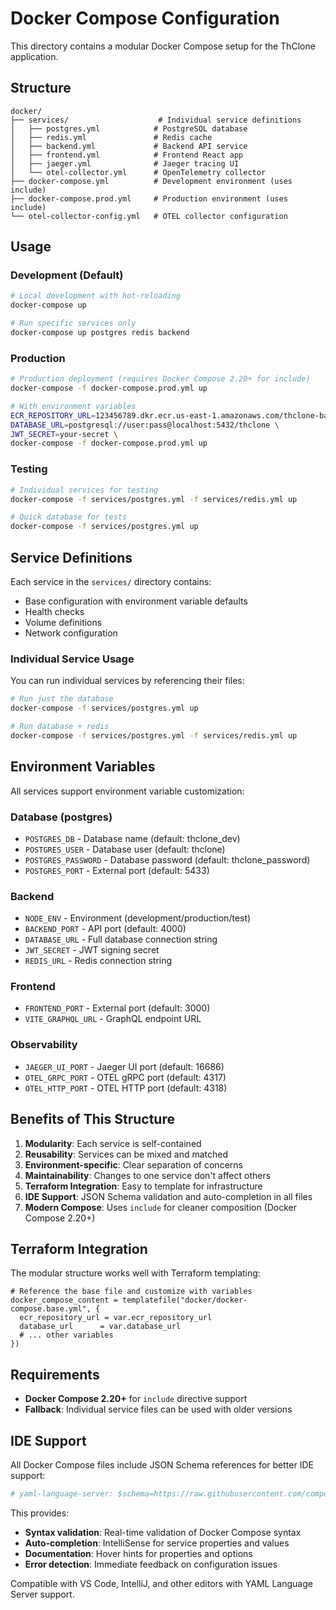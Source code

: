 # Docker Compose Configuration

This directory contains a modular Docker Compose setup for the ThClone application.

## Structure

```
docker/
├── services/                    # Individual service definitions
│   ├── postgres.yml            # PostgreSQL database
│   ├── redis.yml               # Redis cache
│   ├── backend.yml             # Backend API service
│   ├── frontend.yml            # Frontend React app
│   ├── jaeger.yml              # Jaeger tracing UI
│   └── otel-collector.yml      # OpenTelemetry collector
├── docker-compose.yml          # Development environment (uses include)
├── docker-compose.prod.yml     # Production environment (uses include)
└── otel-collector-config.yml   # OTEL collector configuration
```

## Usage

### Development (Default)
```bash
# Local development with hot-reloading
docker-compose up

# Run specific services only
docker-compose up postgres redis backend
```

### Production
```bash
# Production deployment (requires Docker Compose 2.20+ for include)
docker-compose -f docker-compose.prod.yml up

# With environment variables
ECR_REPOSITORY_URL=123456789.dkr.ecr.us-east-1.amazonaws.com/thclone-backend \
DATABASE_URL=postgresql://user:pass@localhost:5432/thclone \
JWT_SECRET=your-secret \
docker-compose -f docker-compose.prod.yml up
```

### Testing
```bash
# Individual services for testing
docker-compose -f services/postgres.yml -f services/redis.yml up

# Quick database for tests
docker-compose -f services/postgres.yml up
```

## Service Definitions

Each service in the `services/` directory contains:
- Base configuration with environment variable defaults
- Health checks
- Volume definitions
- Network configuration

### Individual Service Usage

You can run individual services by referencing their files:

```bash
# Run just the database
docker-compose -f services/postgres.yml up

# Run database + redis
docker-compose -f services/postgres.yml -f services/redis.yml up
```

## Environment Variables

All services support environment variable customization:

### Database (postgres)
- `POSTGRES_DB` - Database name (default: thclone_dev)
- `POSTGRES_USER` - Database user (default: thclone)
- `POSTGRES_PASSWORD` - Database password (default: thclone_password)
- `POSTGRES_PORT` - External port (default: 5433)

### Backend
- `NODE_ENV` - Environment (development/production/test)
- `BACKEND_PORT` - API port (default: 4000)
- `DATABASE_URL` - Full database connection string
- `JWT_SECRET` - JWT signing secret
- `REDIS_URL` - Redis connection string

### Frontend
- `FRONTEND_PORT` - External port (default: 3000)
- `VITE_GRAPHQL_URL` - GraphQL endpoint URL

### Observability
- `JAEGER_UI_PORT` - Jaeger UI port (default: 16686)
- `OTEL_GRPC_PORT` - OTEL gRPC port (default: 4317)
- `OTEL_HTTP_PORT` - OTEL HTTP port (default: 4318)

## Benefits of This Structure

1. **Modularity**: Each service is self-contained
2. **Reusability**: Services can be mixed and matched
3. **Environment-specific**: Clear separation of concerns
4. **Maintainability**: Changes to one service don't affect others
5. **Terraform Integration**: Easy to template for infrastructure
6. **IDE Support**: JSON Schema validation and auto-completion in all files
7. **Modern Compose**: Uses `include` for cleaner composition (Docker Compose 2.20+)

## Terraform Integration

The modular structure works well with Terraform templating:

```hcl
# Reference the base file and customize with variables
docker_compose_content = templatefile("docker/docker-compose.base.yml", {
  ecr_repository_url = var.ecr_repository_url
  database_url      = var.database_url
  # ... other variables
})
```

## Requirements

- **Docker Compose 2.20+** for `include` directive support
- **Fallback**: Individual service files can be used with older versions

## IDE Support

All Docker Compose files include JSON Schema references for better IDE support:

```yaml
# yaml-language-server: $schema=https://raw.githubusercontent.com/compose-spec/compose-spec/master/schema/compose-spec.json
```

This provides:
- **Syntax validation**: Real-time validation of Docker Compose syntax
- **Auto-completion**: IntelliSense for service properties and values
- **Documentation**: Hover hints for properties and options
- **Error detection**: Immediate feedback on configuration issues

Compatible with VS Code, IntelliJ, and other editors with YAML Language Server support.
